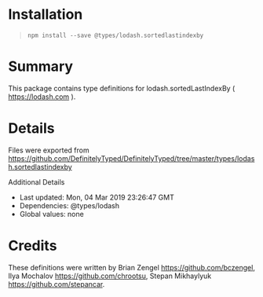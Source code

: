 # Installation
> `npm install --save @types/lodash.sortedlastindexby`

# Summary
This package contains type definitions for lodash.sortedLastIndexBy ( https://lodash.com ).

# Details
Files were exported from https://github.com/DefinitelyTyped/DefinitelyTyped/tree/master/types/lodash.sortedlastindexby

Additional Details
 * Last updated: Mon, 04 Mar 2019 23:26:47 GMT
 * Dependencies: @types/lodash
 * Global values: none

# Credits
These definitions were written by Brian Zengel <https://github.com/bczengel>, Ilya Mochalov <https://github.com/chrootsu>, Stepan Mikhaylyuk <https://github.com/stepancar>.
